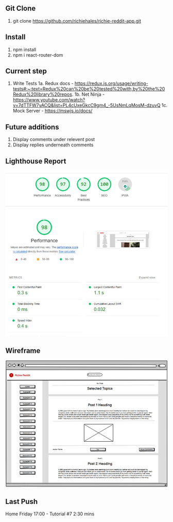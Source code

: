 ## Git Clone
1. git clone https://github.com/richiehales/richie-reddit-app.git

## Install
1. npm install
2. npm i react-router-dom

## Current step
1. Write Tests 
   1a. Redux docs - https://redux.js.org/usage/writing-tests#:~:text=Redux%20can%20be%20tested%20with,by%20the%20Redux%20library%20repos.
   1b. Net Ninja - https://www.youtube.com/watch?v=7dTTFW7yACQ&list=PL4cUxeGkcC9gm4_-5UsNmLqMosM-dzuvQ
   1c. Mock Server - https://mswjs.io/docs/
   
## Future additions
1. Display comments under relevent post
2. Display replies underneath comments

## Lighthouse Report
![image info](./images/lighthouse.jpg)

## Wireframe
![image info](./images/postspage.jpg)

## Last Push
Home Friday 17:00 - Tutorial #7 2:30 mins

